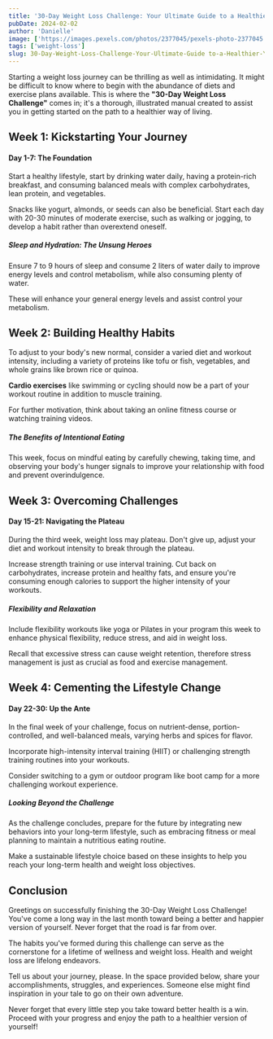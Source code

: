 ```yaml
---
title: '30-Day Weight Loss Challenge: Your Ultimate Guide to a Healthier You'
pubDate: 2024-02-02
author: 'Danielle'
image: ['https://images.pexels.com/photos/2377045/pexels-photo-2377045.jpeg']
tags: ['weight-loss']
slug: 30-Day-Weight-Loss-Challenge-Your-Ultimate-Guide to-a-Healthier-You
---
```


Starting a weight loss journey can be thrilling as well as intimidating. It might be difficult to know where to begin with the abundance of diets and exercise plans available. This is where the **"30-Day Weight Loss Challenge"** comes in; it's a thorough, illustrated manual created to assist you in getting started on the path to a healthier way of living.


## **Week 1: Kickstarting Your Journey**

#### Day 1-7: The Foundation

Start a healthy lifestyle, start by drinking water daily, having a protein-rich breakfast, and consuming balanced meals with complex carbohydrates, lean protein, and vegetables.

 Snacks like yogurt, almonds, or seeds can also be beneficial. Start each day with 20-30 minutes of moderate exercise, such as walking or jogging, to develop a habit rather than overextend oneself.


##### Sleep and Hydration: The Unsung Heroes

Ensure 7 to 9 hours of sleep and consume 2 liters of water daily to improve energy levels and control metabolism, while also consuming plenty of water.

 These will enhance your general energy levels and assist control your metabolism.


## **Week 2: Building Healthy Habits** 

To adjust to your body's new normal, consider a varied diet and workout intensity, including a variety of proteins like tofu or fish, vegetables, and whole grains like brown rice or quinoa.

**Cardio exercises** like swimming or cycling should now be a part of your workout routine in addition to muscle training. 

For further motivation, think about taking an online fitness course or watching training videos.

##### The Benefits of Intentional Eating

This week, focus on mindful eating by carefully chewing, taking time, and observing your body's hunger signals to improve your relationship with food and prevent overindulgence.


## **Week 3: Overcoming Challenges**

#### Day 15-21: Navigating the Plateau

During the third week, weight loss may plateau. Don't give up, adjust your diet and workout intensity to break through the plateau. 

Increase strength training or use interval training. Cut back on carbohydrates, increase protein and healthy fats, and ensure you're consuming enough calories to support the higher intensity of your workouts.




##### Flexibility and Relaxation
Include flexibility workouts like yoga or Pilates in your program this week to enhance physical flexibility, reduce stress, and aid in weight loss.

 Recall that excessive stress can cause weight retention, therefore stress management is just as crucial as food and exercise management.


## **Week 4: Cementing the Lifestyle Change**

#### Day 22-30: Up the Ante 
In the final week of your challenge, focus on nutrient-dense, portion-controlled, and well-balanced meals, varying herbs and spices for flavor.

 Incorporate high-intensity interval training (HIIT) or challenging strength training routines into your workouts. 
 
 Consider switching to a gym or outdoor program like boot camp for a more challenging workout experience.

##### Looking Beyond the Challenge

As the challenge concludes, prepare for the future by integrating new behaviors into your long-term lifestyle, such as embracing fitness or meal planning to maintain a nutritious eating routine.

 Make a sustainable lifestyle choice based on these insights to help you reach your long-term health and weight loss objectives.


## **Conclusion**

Greetings on successfully finishing the 30-Day Weight Loss Challenge! You've come a long way in the last month toward being a better and happier version of yourself. Never forget that the road is far from over.

 The habits you've formed during this challenge can serve as the cornerstone for a lifetime of wellness and weight loss. Health and weight loss are lifelong endeavors.

Tell us about your journey, please. In the space provided below, share your accomplishments, struggles, and experiences. Someone else might find inspiration in your tale to go on their own adventure.

Never forget that every little step you take toward better health is a win. Proceed with your progress and enjoy the path to a healthier version of yourself!


